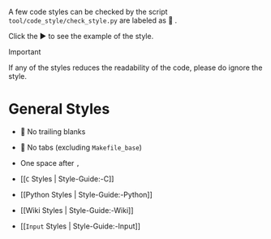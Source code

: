 <!-- NOTE: The code section (<pre> or ```) can not be indented in <table> -->

A few code styles can be checked by the script `tool/code_style/check_style.py` are labeled as 🎯 .

Click the :arrow_forward: to see the example of the style.

> [!IMPORTANT]
> If any of the styles reduces the readability of the code, please do ignore the style.

# General Styles
* 🎯 No trailing blanks
* 🎯 No tabs (excluding `Makefile_base`)
* One space after `,`

* [[`C` Styles | Style-Guide:-C]]
* [[Python Styles | Style-Guide:-Python]]
* [[Wiki Styles | Style-Guide:-Wiki]]
* [[`Input` Styles | Style-Guide:-Input]]
